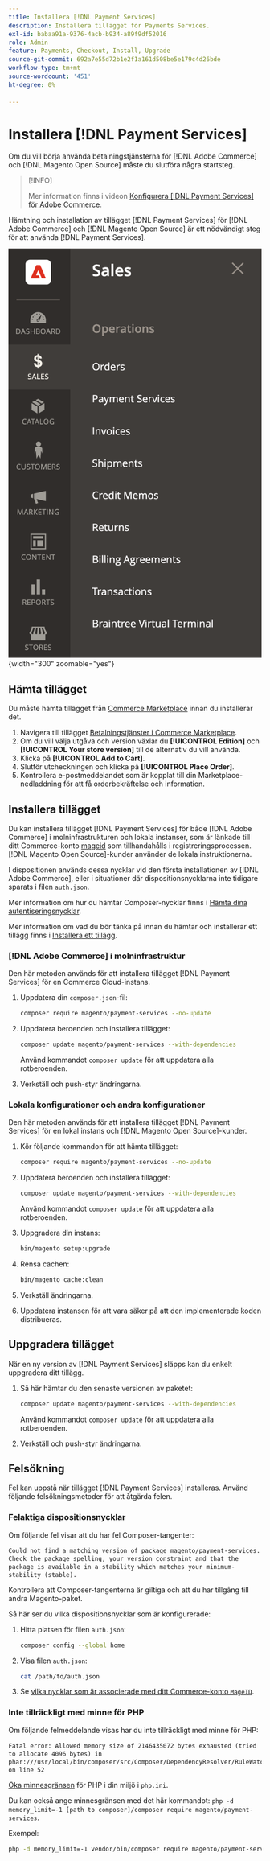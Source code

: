 ```yaml
---
title: Installera [!DNL Payment Services]
description: Installera tillägget för Payments Services.
exl-id: babaa91a-9376-4acb-b934-a89f9df52016
role: Admin
feature: Payments, Checkout, Install, Upgrade
source-git-commit: 692a7e55d72b1e2f1a161d508be5e179c4d26bde
workflow-type: tm+mt
source-wordcount: '451'
ht-degree: 0%

---
```


# Installera [!DNL Payment Services]

Om du vill börja använda betalningstjänsterna för [!DNL Adobe Commerce] och [!DNL Magento Open Source] måste du slutföra några startsteg.

>[!INFO]
>
> Mer information finns i videon [Konfigurera [!DNL Payment Services] för Adobe Commerce](https://experienceleague.adobe.com/en/docs/commerce-learn/tutorials/admin/adobe-commerce-services/configure-adobe-payment-services).

Hämtning och installation av tillägget [!DNL Payment Services] för [!DNL Adobe Commerce] och [!DNL Magento Open Source] är ett nödvändigt steg för att använda [!DNL Payment Services].

![[!DNL Payment Services] tilläggsadministratörsvy](assets/admin-view.png){width="300" zoomable="yes"}

## Hämta tillägget

Du måste hämta tillägget från [Commerce Marketplace](https://experienceleague.adobe.com/docs/commerce-admin/start/resources/commerce-marketplace.html) innan du installerar det.

1. Navigera till tillägget [Betalningstjänster i Commerce Marketplace](https://commercemarketplace.adobe.com/magento-payment-services.html).
1. Om du vill välja utgåva och version växlar du **[!UICONTROL Edition]** och **[!UICONTROL Your store version]** till de alternativ du vill använda.
1. Klicka på **[!UICONTROL Add to Cart]**.
1. Slutför utcheckningen och klicka på **[!UICONTROL Place Order]**.
1. Kontrollera e-postmeddelandet som är kopplat till din Marketplace-nedladdning för att få orderbekräftelse och information.

## Installera tillägget

Du kan installera tillägget [!DNL Payment Services] för både [!DNL Adobe Commerce] i molninfrastrukturen och lokala instanser, som är länkade till ditt Commerce-konto [mageid](https://developer.adobe.com/commerce/marketplace/guides/sellers/profile-information/#access-keys) som tillhandahålls i registreringsprocessen.
[!DNL Magento Open Source]-kunder använder de lokala instruktionerna.

I dispositionen används dessa nycklar vid den första installationen av [!DNL Adobe Commerce], eller i situationer där dispositionsnycklarna inte tidigare sparats i filen `auth.json`.

Mer information om hur du hämtar Composer-nycklar finns i [Hämta dina autentiseringsnycklar](https://devdocs.magento.com/guides/v2.4/install-gde/prereq/connect-auth.html).

Mer information om vad du bör tänka på innan du hämtar och installerar ett tillägg finns i [Installera ett tillägg](https://devdocs.magento.com/guides/v2.4/install-gde/install/cli/extensions.html).

### [!DNL Adobe Commerce] i molninfrastruktur

Den här metoden används för att installera tillägget [!DNL Payment Services] för en Commerce Cloud-instans.

1. Uppdatera din `composer.json`-fil:

   ```bash
   composer require magento/payment-services --no-update
   ```

1. Uppdatera beroenden och installera tillägget:

   ```bash
   composer update magento/payment-services --with-dependencies
   ```

   Använd kommandot `composer update` för att uppdatera alla rotberoenden.

1. Verkställ och push-styr ändringarna.

### Lokala konfigurationer och andra konfigurationer

Den här metoden används för att installera tillägget [!DNL Payment Services] för en lokal instans och [!DNL Magento Open Source]-kunder.

1. Kör följande kommandon för att hämta tillägget:

   ```bash
   composer require magento/payment-services --no-update
   ```

1. Uppdatera beroenden och installera tillägget:

   ```bash
   composer update magento/payment-services --with-dependencies
   ```

   Använd kommandot `composer update` för att uppdatera alla rotberoenden.

1. Uppgradera din instans:

   ```bash
   bin/magento setup:upgrade
   ```

1. Rensa cachen:

   ```bash
   bin/magento cache:clean
   ```

1. Verkställ ändringarna.
1. Uppdatera instansen för att vara säker på att den implementerade koden distribueras.

## Uppgradera tillägget

När en ny version av [!DNL Payment Services] släpps kan du enkelt uppgradera ditt tillägg.

1. Så här hämtar du den senaste versionen av paketet:

   ```bash
   composer update magento/payment-services --with-dependencies
   ```

   Använd kommandot `composer update` för att uppdatera alla rotberoenden.

1. Verkställ och push-styr ändringarna.

## Felsökning

Fel kan uppstå när tillägget [!DNL Payment Services] installeras. Använd följande felsökningsmetoder för att åtgärda felen.

### Felaktiga dispositionsnycklar

Om följande fel visar att du har fel Composer-tangenter:

```
Could not find a matching version of package magento/payment-services. Check the package spelling, your version constraint and that the package is available in a stability which matches your minimum-stability (stable).
```

Kontrollera att Composer-tangenterna är giltiga och att du har tillgång till andra Magento-paket.

Så här ser du vilka dispositionsnycklar som är konfigurerade:

1. Hitta platsen för filen `auth.json`:

   ```bash
   composer config --global home
   ```

1. Visa filen `auth.json`:

   ```bash
   cat /path/to/auth.json
   ```

1. Se [vilka nycklar som är associerade med ditt Commerce-konto `MageID`](https://devdocs.magento.com/guides/v2.4/install-gde/prereq/connect-auth.html).

### Inte tillräckligt med minne för PHP

Om följande felmeddelande visas har du inte tillräckligt med minne för PHP:

```
Fatal error: Allowed memory size of 2146435072 bytes exhausted (tried to allocate 4096 bytes) in phar:///usr/local/bin/composer/src/Composer/DependencyResolver/RuleWatchGraph.php on line 52
```

[Öka minnesgränsen](https://devdocs.magento.com/cloud/project/magento-app-php-ini.html#increase-php-memory-limit) för PHP i din miljö i `php.ini`.

Du kan också ange minnesgränsen med det här kommandot: `php -d memory_limit=-1 [path to composer]/composer require magento/payment-services`.

Exempel:

```bash
php -d memory_limit=-1 vendor/bin/composer require magento/payment-services
```
